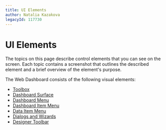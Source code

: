 ```yaml
---
title: UI Elements
author: Natalia Kazakova
legacyId: 117730
---
```

# UI Elements
The topics on this page describe control elements that you can see on the screen. Each topic contains a screenshot that outlines the described element and a brief overview of the element's purpose.

The Web Dashboard consists of the following visual elements:
* [Toolbox](ui-elements/toolbox.md)
* [Dashboard Surface](ui-elements/dashboard-surface.md)
* [Dashboard Menu](ui-elements/dashboard-menu.md)
* [Dashboard Item Menu](ui-elements/dashboard-item-menu.md)
* [Data Item Menu](ui-elements/data-item-menu.md)
* [Dialogs and Wizards](ui-elements/dialogs-and-wizards.md)
* [Designer Toolbar](ui-elements/designer-toolbar.md)